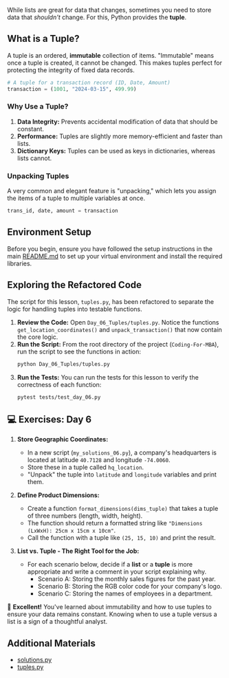 While lists are great for data that changes, sometimes you need to store data that *shouldn't* change. For this, Python provides the **tuple**.

## What is a Tuple?

A tuple is an ordered, **immutable** collection of items. "Immutable" means once a tuple is created, it cannot be changed. This makes tuples perfect for protecting the integrity of fixed data records.

```python
# A tuple for a transaction record (ID, Date, Amount)
transaction = (1001, "2024-03-15", 499.99)
```

### Why Use a Tuple?

1. **Data Integrity:** Prevents accidental modification of data that should be constant.
1. **Performance:** Tuples are slightly more memory-efficient and faster than lists.
1. **Dictionary Keys:** Tuples can be used as keys in dictionaries, whereas lists cannot.

### Unpacking Tuples

A very common and elegant feature is "unpacking," which lets you assign the items of a tuple to multiple variables at once.

```python
trans_id, date, amount = transaction
```

## Environment Setup

Before you begin, ensure you have followed the setup instructions in the main [README.md](https://github.com/saint2706/Coding-For-MBA/blob/main/README.md) to set up your virtual environment and install the required libraries.

## Exploring the Refactored Code

The script for this lesson, `tuples.py`, has been refactored to separate the logic for handling tuples into testable functions.

1. **Review the Code:** Open `Day_06_Tuples/tuples.py`. Notice the functions `get_location_coordinates()` and `unpack_transaction()` that now contain the core logic.
1. **Run the Script:** From the root directory of the project (`Coding-For-MBA`), run the script to see the functions in action:
   ```bash
   python Day_06_Tuples/tuples.py
   ```
1. **Run the Tests:** You can run the tests for this lesson to verify the correctness of each function:
   ```bash
   pytest tests/test_day_06.py
   ```

## 💻 Exercises: Day 6

1. **Store Geographic Coordinates:**

   - In a new script (`my_solutions_06.py`), a company's headquarters is located at latitude `40.7128` and longitude `-74.0060`.
   - Store these in a tuple called `hq_location`.
   - "Unpack" the tuple into `latitude` and `longitude` variables and print them.

1. **Define Product Dimensions:**

   - Create a function `format_dimensions(dims_tuple)` that takes a tuple of three numbers (length, width, height).
   - The function should return a formatted string like `"Dimensions (LxWxH): 25cm x 15cm x 10cm"`.
   - Call the function with a tuple like `(25, 15, 10)` and print the result.

1. **List vs. Tuple - The Right Tool for the Job:**

   - For each scenario below, decide if a **list** or a **tuple** is more appropriate and write a comment in your script explaining why.
     - Scenario A: Storing the monthly sales figures for the past year.
     - Scenario B: Storing the RGB color code for your company's logo.
     - Scenario C: Storing the names of employees in a department.

🎉 **Excellent!** You've learned about immutability and how to use tuples to ensure your data remains constant. Knowing when to use a tuple versus a list is a sign of a thoughtful analyst.

## Additional Materials

- [solutions.py](https://github.com/saint2706/Coding-For-MBA/blob/main/Day_06_Tuples/solutions.py)
- [tuples.py](https://github.com/saint2706/Coding-For-MBA/blob/main/Day_06_Tuples/tuples.py)
